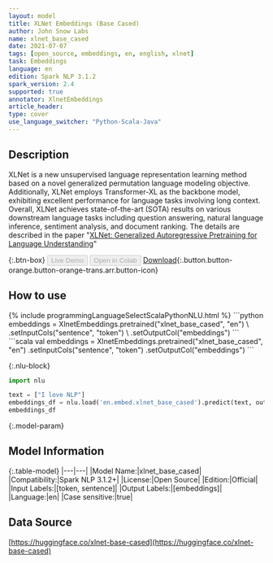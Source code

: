 ```yaml
---
layout: model
title: XLNet Embeddings (Base Cased)
author: John Snow Labs
name: xlnet_base_cased
date: 2021-07-07
tags: [open_source, embeddings, en, english, xlnet]
task: Embeddings
language: en
edition: Spark NLP 3.1.2
spark_version: 2.4
supported: true
annotator: XlnetEmbeddings
article_header:
type: cover
use_language_switcher: "Python-Scala-Java"
---
```


## Description

XLNet is a new unsupervised language representation learning method based on a novel generalized permutation language modeling objective. Additionally, XLNet employs Transformer-XL as the backbone model, exhibiting excellent performance for language tasks involving long context. Overall, XLNet achieves state-of-the-art (SOTA) results on various downstream language tasks including question answering, natural language inference, sentiment analysis, and document ranking. The details are described in the paper "[​XLNet: Generalized Autoregressive Pretraining for Language Understanding](https://arxiv.org/abs/1906.08237)"

{:.btn-box}
<button class="button button-orange" disabled>Live Demo</button>
<button class="button button-orange" disabled>Open in Colab</button>
[Download](https://s3.amazonaws.com/auxdata.johnsnowlabs.com/public/models/xlnet_base_cased_en_3.1.2_2.4_1625667773850.zip){:.button.button-orange.button-orange-trans.arr.button-icon}

## How to use



<div class="tabs-box" markdown="1">
{% include programmingLanguageSelectScalaPythonNLU.html %}
```python
embeddings = XlnetEmbeddings.pretrained("xlnet_base_cased", "en") \
.setInputCols("sentence", "token") \
.setOutputCol("embeddings")
```
```scala
val embeddings = XlnetEmbeddings.pretrained("xlnet_base_cased", "en")
.setInputCols("sentence", "token")
.setOutputCol("embeddings")
```

{:.nlu-block}
```python
import nlu

text = ["I love NLP"]
embeddings_df = nlu.load('en.embed.xlnet_base_cased').predict(text, output_level='token')
embeddings_df
```
</div>

{:.model-param}
## Model Information

{:.table-model}
|---|---|
|Model Name:|xlnet_base_cased|
|Compatibility:|Spark NLP 3.1.2+|
|License:|Open Source|
|Edition:|Official|
|Input Labels:|[token, sentence]|
|Output Labels:|[embeddings]|
|Language:|en|
|Case sensitive:|true|

## Data Source

[https://huggingface.co/xlnet-base-cased](https://huggingface.co/xlnet-base-cased)